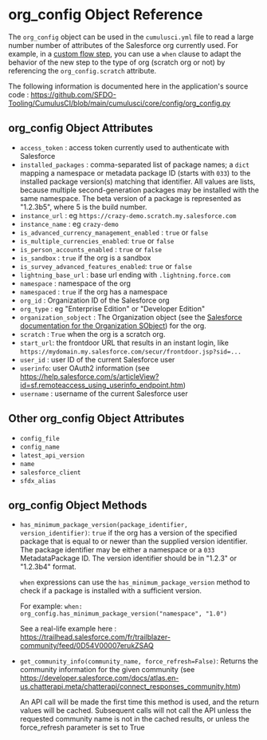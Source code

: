 # org_config Object Reference

The `org_config` object can be used in the `cumulusci.yml` file to read a large number number of attributes of the Salesforce org currently used. For example, in a [custom flow step](https://cumulusci.readthedocs.io/en/stable/config.html#add-a-flow-step), you can use a `when` clause to adapt the behavior of the new step to the type of org (scratch org or not) by referencing the `org_config.scratch` attribute.

The following information is documented here in the application's source code :
https://github.com/SFDO-Tooling/CumulusCI/blob/main/cumulusci/core/config/org_config.py

## org_config Object Attributes

-   `access_token` : access token currently used to authenticate with Salesforce
-   `installed_packages` : comma-separated list of package names; a `dict` mapping a namespace or metadata package ID (starts with `033`) to the installed package version(s) matching that identifier. All values are lists, because multiple second-generation packages may be installed with the same namespace. The beta version of a package is represented as "1.2.3b5", where 5 is the build number.
-   `instance_url` : eg `https://crazy-demo.scratch.my.salesforce.com`
-   `instance_name` : eg `crazy-demo`
-   `is_advanced_currency_management_enabled` : `true` or `false`
-   `is_multiple_currencies_enabled`: `true` or `false`
-   `is_person_accounts_enabled` : `true` or `false`
-   `is_sandbox` : `true` if the org is a sandbox
-   `is_survey_advanced_features_enabled`: `true` or `false`
-   `lightning_base_url` : base url ending with `.lightning.force.com`
-   `namespace` : namespace of the org
-   `namespaced` : `true` if the org has a namespace
-   `org_id` : Organization ID of the Salesforce org
-   `org_type` : eg "Enterprise Edition" or "Developer Edition"
-   `organization_sobject` : The Organization object (see the [Salesforce documentation for the Organization SObject](https://developer.salesforce.com/docs/atlas.en-us.object_reference.meta/object_reference/sforce_api_objects_organization.htm)) for the org.
-   `scratch` : `True` when the org is a scratch org.
-   `start_url`: the frontdoor URL that results in an instant login, like `https://mydomain.my.salesforce.com/secur/frontdoor.jsp?sid=...`
-   `user_id` : user ID of the current Salesforce user
-   `userinfo`: user OAuth2 information (see https://help.salesforce.com/s/articleView?id=sf.remoteaccess_using_userinfo_endpoint.htm)
-   `username` : username of the current Salesforce user

## Other org_config Object Attributes

-   `config_file`
-   `config_name`
-   `latest_api_version`
-   `name`
-   `salesforce_client`
-   `sfdx_alias`

## org_config Object Methods

-   `has_minimum_package_version(package_identifier, version_identifier)`: `true` if the org has a version of the specified package that is equal to or newer than the supplied version identifier.
    The package identifier may be either a namespace or a `033` MetadataPackage ID.
    The version identifier should be in "1.2.3" or "1.2.3b4" format.

    `when` expressions can use the `has_minimum_package_version` method to check if a package is installed with a sufficient version.

    For example:
    `when: org_config.has_minimum_package_version("namespace", "1.0")`

    See a real-life example here : https://trailhead.salesforce.com/fr/trailblazer-community/feed/0D54V00007erukZSAQ

-   `get_community_info(community_name, force_refresh=False)`: Returns the community information for the given community (see https://developer.salesforce.com/docs/atlas.en-us.chatterapi.meta/chatterapi/connect_responses_community.htm)

    An API call will be made the first time this method is used,
    and the return values will be cached. Subsequent calls will
    not call the API unless the requested community name is not in
    the cached results, or unless the force_refresh parameter is
    set to True
